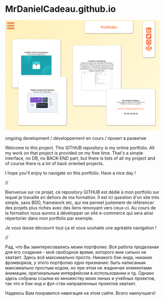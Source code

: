 # MrDanielCadeau.github.io

![indexPage](./assets/imgs/index.png)

ongoing development / développement en cours / проект в развитие

Welcome to this project. This GITHUB repository is my online portfolio. All my work on that project is provided on my free time. That's a simple interface, no DB, no BACK-END part, but there is lists of all my project and of course there is a lot of back oriented projects.

I hope you'll enjoy to navigate on this portfolio. Have a nice day !

//

Bienvenue sur ce projet, ce repository GITHUB est dédié à mon portfolio sur lequel je travaille en dehors de ma formation. Il est ici question d'un site très simple, sans BDD, framework etc, qui me permet justement de référencer des projets plus riches avec des liens renvoyant vers ceux-ci. Au cours de la formation nous aurons à développer un site e-commerce qui sera ainsi répertorier dans mon portfolio par exemple.

Je vous laisse découvrir tout ça et vous souhaite une agréable navigation !

//

Рад, что Вы заинтересовались моим портфолио. Вся работа проделаная для его создания - моё свободное время, которого мне сильно не хватает. Здесь всё максимально просто. Никакого бэк-энда, никаких фрэмворков, у этого портфолио одно признание: быть написаным максимально простым кодом, но при этом не жадничая элементами анимации, оригинальным интерфейсом в использовании и тд. Однако здесь собраны ссылки ко множеству моих линых и учебных проектов, так что и бэк-энд и фул-стак направленных проектов хватает.

Надеюсь Вам понравится навигация на этом сайте. Всего наилучшего!